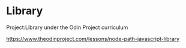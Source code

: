 # Library

Project:Library under the Odin Project curriculum

https://www.theodinproject.com/lessons/node-path-javascript-library
